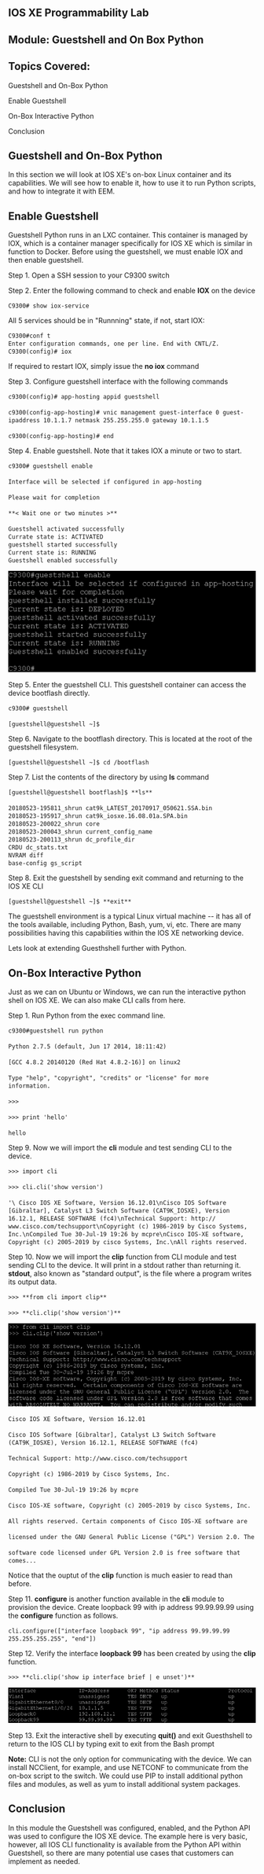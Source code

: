 ## IOS XE Programmability Lab

## Module: Guestshell and On Box Python

## Topics Covered:
Guestshell and On-Box Python

Enable Guestshell

On-Box Interactive Python

Conclusion


## Guestshell and On-Box Python

In this section we will look at IOS XE's on-box Linux container and its capabilities. We will see how to enable it, how to use it to run Python scripts, and how to integrate it with EEM.

## Enable Guestshell

Guestshell Python runs in an LXC container. This container is managed by IOX, which is a container manager specifically for IOS XE which is similar in function to Docker. Before using the guestshell, we must enable IOX and then enable guestshell.

Step 1.  Open a SSH session to your C9300 switch

Step 2.  Enter the following command to check and enable **IOX** on the
device

```
C9300# show iox-service
```

All 5 services should be in "Runnning" state, if not, start IOX:

```
C9300#conf t
Enter configuration commands, one per line. End with CNTL/Z.
C9300(config)# iox
```

If required to restart IOX, simply issue the **no iox** command

Step 3. Configure guestshell interface with the following commands

```
c9300(config)# app-hosting appid guestshell

c9300(config-app-hosting)# vnic management guest-interface 0 guest-ipaddress 10.1.1.7 netmask 255.255.255.0 gateway 10.1.1.5

c9300(config-app-hosting)# end
```

Step 4.  Enable guestshell. Note that it takes IOX a minute or two to start. 

```
c9300# guestshell enable

Interface will be selected if configured in app-hosting

Please wait for completion

**< Wait one or two minutes >**

Guestshell activated successfully
Currate state is: ACTIVATED
guestshell started successfully
Current state is: RUNNING
Guestshell enabled successfully
```

![](./image3.png)

Step 5. Enter the guestshell CLI. This guestshell container can access the device bootflash directly.

```
c9300# guestshell

[guestshell@guestshell ~]$
```

Step 6. Navigate to the bootflash directory. This is located at the root of
the guestshell filesystem.

```
[guestshell@guestshell ~]$ cd /bootflash
```

Step 7.  List the contents of the directory by using **ls** command

```
[guestshell@guestshell bootflash]$ **ls**

20180523-195811_shrun cat9k_LATEST_20170917_050621.SSA.bin
20180523-195917_shrun cat9k_iosxe.16.08.01a.SPA.bin
20180523-200022_shrun core
20180523-200043_shrun current_config_name
20180523-200113_shrun dc_profile_dir
CRDU dc_stats.txt
NVRAM diff
base-config gs_script
```

Step 8.  Exit the guestshell by sending exit command and returning to the IOS XE CLI

```
[guestshell@guestshell ~]$ **exit**
```

The guestshell environment is a typical Linux virtual machine -- it has all of the tools available, including Python, Bash, yum, vi, etc. There are many possibilities having this capabilities within the IOS XE networking device.

Lets look at extending Guesthshell further with Python.

## On-Box Interactive Python

Just as we can on Ubuntu or Windows, we can run the interactive python shell on IOS XE. We can also make CLI calls from here.

Step 1.  Run Python from the exec command line.

```
c9300#guestshell run python

Python 2.7.5 (default, Jun 17 2014, 18:11:42)

[GCC 4.8.2 20140120 (Red Hat 4.8.2-16)] on linux2

Type "help", "copyright", "credits" or "license" for more
information.

>>>

>>> print 'hello'

hello
```


Step 9. Now we will import the **cli** module and test sending CLI to the device.

```
>>> import cli

>>> cli.cli('show version')

'\ Cisco IOS XE Software, Version 16.12.01\nCisco IOS Software [Gibraltar], Catalyst L3 Switch Software (CAT9K_IOSXE), Version 16.12.1, RELEASE SOFTWARE (fc4)\nTechnical Support: http://
www.cisco.com/techsupport\nCopyright (c) 1986-2019 by Cisco Systems, Inc.\nCompiled Tue 30-Jul-19 19:26 by mcpre\nCisco IOS-XE software, Copyright (c) 2005-2019 by cisco Systems, Inc.\nAll rights reserved.
```

Step 10. Now we will import the **clip** function from CLI module and test sending CLI to the device. It will print in a stdout rather than returning it. **stdout**, also known as "standard output", is the file where a program writes its output data.

```
>>> **from cli import clip**

>>> **cli.clip('show version')**
```

![](./image4.png)

```
Cisco IOS XE Software, Version 16.12.01

Cisco IOS Software [Gibraltar], Catalyst L3 Switch Software
(CAT9K_IOSXE), Version 16.12.1, RELEASE SOFTWARE (fc4)

Technical Support: http://www.cisco.com/techsupport

Copyright (c) 1986-2019 by Cisco Systems, Inc.

Compiled Tue 30-Jul-19 19:26 by mcpre

Cisco IOS-XE software, Copyright (c) 2005-2019 by cisco Systems, Inc.

All rights reserved. Certain components of Cisco IOS-XE software are

licensed under the GNU General Public License ("GPL") Version 2.0. The

software code licensed under GPL Version 2.0 is free software that
comes...
```

Notice that the ouptut of the **clip** function is much easier to read
than before.

Step 11. **configure** is another function available in the **cli** module to
provision the device. Create loopback 99 with ip address 99.99.99.99
using the **configure** function as follows.

```
cli.configure(["interface loopback 99", "ip address 99.99.99.99 255.255.255.255", "end"])
```

Step 12. Verify the interface **loopback 99** has been created by using the **clip** function.

```
>>> **cli.clip('show ip interface brief | e unset')**
```

![](./image5.png) 

Step 13. Exit the interactive shell by executing **quit()**  and exit Guesthshell to return to the IOS CLI by typing exit to exit from the Bash prompt

**Note:** CLI is not the only option for communicating with the device. We can install NCClient, for example, and use NETCONF to communicate from the on-box script to the switch. We could use PIP to install additional python files and modules, as well as yum to install additional system packages.

## Conclusion

In this module the Guestshell was configured, enabled, and the Python API was used to configure the IOS XE device. The example here is very basic, however, all IOS CLI functionality is available from the Python API within Guestshell, so there are many potential use cases that customers can implement as needed.